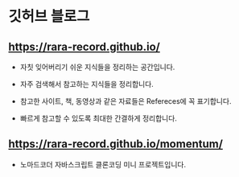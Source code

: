 # 깃허브 블로그

## https://rara-record.github.io/

- 자칫 잊어버리기 쉬운 지식들을 정리하는 공간입니다.

- 자주 검색해서 참고하는 지식들을 정리합니다.

- 참고한 사이트, 책, 동영상과 같은 자료들은 Refereces에 꼭 표기합니다.

- 빠르게 참고할 수 있도록 최대한 간결하게 정리합니다.

## https://rara-record.github.io/momentum/
- 노마드코더 자바스크립트 클론코딩 미니 프로젝트입니다.
